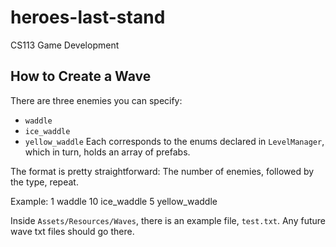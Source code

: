 # heroes-last-stand
CS113 Game Development

## How to Create a Wave
There are three enemies you can specify:
 - `waddle`
 - `ice_waddle`
 - `yellow_waddle`
Each corresponds to the enums declared in `LevelManager`, which in turn, holds an array of prefabs.

The format is pretty straightforward: The number of enemies, followed by the type, repeat.

Example:
1 waddle 10 ice_waddle 5 yellow_waddle

Inside `Assets/Resources/Waves`, there is an example file, `test.txt`.
Any future wave txt files should go there.
